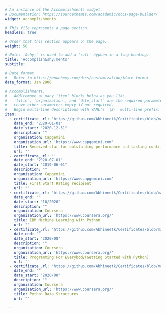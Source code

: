 ```yaml
---
# An instance of the Accomplishments widget.
# Documentation: https://sourcethemes.com/academic/docs/page-builder/
widget: accomplishments

# This file represents a page section.
headless: true

# Order that this section appears on the page.
weight: 50

# Note: `&shy;` is used to add a 'soft' hyphen in a long heading.
title: 'Accomplish&shy;ments'
subtitle:

# Date format
#   Refer to https://wowchemy.com/docs/customization/#date-format
date_format: Jan 2006

# Accomplishments.
#   Add/remove as many `item` blocks below as you like.
#   `title`, `organization`, and `date_start` are the required parameters.
#   Leave other parameters empty if not required.
#   Begin multi-line descriptions with YAML's `|2-` multi-line prefix.
item:
  - certificate_url: 'https://github.com/Abhineetk/Certificates/blob/master/182591_139541.pdf'
    date_end: "2020-01-01"
    date_start: "2020-12-31"
    description: ""
    organization: Capgemini
    organization_url: 'https://www.capgemini.com'
    title: Received star for outstanding performance and lasting contribution in Jan-Dec 2020.
    url: ""  
  - certificate_url: ''
    date_end: "2020-07-01"
    date_start: "2019-06-01"
    description: ""
    organization: Capgemini
    organization_url: 'https://www.capgemini.com'
    title: First Start Rating recipient
    url: ""  
  - certificate_url: 'https://github.com/Abhineetk/Certificates/blob/master/MachineLearning_python_ibm%20(1).pdf'
    date_end: ""
    date_start: "10/2020"
    description: ""
    organization: Coursera
    organization_url: 'https://www.coursera.org/'
    title: IBM Machine Learning with Python
    url: ""  
  - certificate_url: 'https://github.com/Abhineetk/Certificates/blob/master/Programming%20for%20Everybody.pdf'
    date_end: ""
    date_start: "2020/08"
    description: ""
    organization: Coursera
    organization_url: 'https://www.coursera.org/'
    title: Programming For Everybody(Getting Started with Python)
    url: ""  
  - certificate_url: 'https://github.com/Abhineetk/Certificates/blob/master/Python%20Data%20Structures.pdf'
    date_end: ""
    date_start: "2020/08"
    description: ""
    organization: Coursera
    organization_url: 'https://www.coursera.org/'
    title: Python Data Structures
    url: ""  
  
---
```

